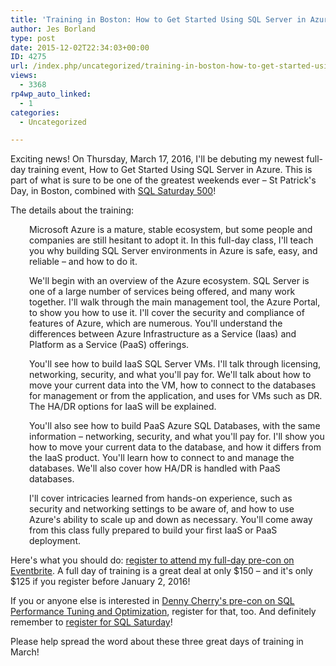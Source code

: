 ```yaml
---
title: 'Training in Boston: How to Get Started Using SQL Server in Azure'
author: Jes Borland
type: post
date: 2015-12-02T22:34:03+00:00
ID: 4275
url: /index.php/uncategorized/training-in-boston-how-to-get-started-using-sql-server-in-azure/
views:
  - 3368
rp4wp_auto_linked:
  - 1
categories:
  - Uncategorized

---
```

Exciting news! On Thursday, March 17, 2016, I'll be debuting my newest full-day training event, How to Get Started Using SQL Server in Azure. This is part of what is sure to be one of the greatest weekends ever &#8211; St Patrick's Day, in Boston, combined with <a href="http://www.sqlsaturday.com/500/eventhome.aspx" target="_blank">SQL Saturday 500</a>!

The details about the training:

<p style="padding-left: 30px">
  Microsoft Azure is a mature, stable ecosystem, but some people and companies are still hesitant to adopt it. In this full-day class, I'll teach you why building SQL Server environments in Azure is safe, easy, and reliable &#8211; and how to do it.
</p>

<p style="padding-left: 30px">
  We'll begin with an overview of the Azure ecosystem. SQL Server is one of a large number of services being offered, and many work together. I'll walk through the main management tool, the Azure Portal, to show you how to use it. I'll cover the security and compliance of features of Azure, which are numerous. You'll understand the differences between Azure Infrastructure as a Service (Iaas) and Platform as a Service (PaaS) offerings.
</p>

<p style="padding-left: 30px">
  You'll see how to build IaaS SQL Server VMs. I'll talk through licensing, networking, security, and what you'll pay for. We'll talk about how to move your current data into the VM, how to connect to the databases for management or from the application, and uses for VMs such as DR. The HA/DR options for IaaS will be explained.
</p>

<p style="padding-left: 30px">
  You'll also see how to build PaaS Azure SQL Databases, with the same information &#8211; networking, security, and what you'll pay for. I'll show you how to move your current data to the database, and how it differs from the IaaS product. You'll learn how to connect to and manage the databases. We'll also cover how HA/DR is handled with PaaS databases.
</p>

<p style="padding-left: 30px">
  I'll cover intricacies learned from hands-on experience, such as security and networking settings to be aware of, and how to use Azure's ability to scale up and down as necessary. You'll come away from this class fully prepared to build your first IaaS or PaaS deployment.
</p>

Here's what you should do: <a href="http://www.eventbrite.com/e/how-to-get-started-using-sql-server-in-azure-with-jes-borland-tickets-19701004234" target="_blank">register to attend my full-day pre-con on Eventbrite</a>. A full day of training is a great deal at only $150 &#8211; and it's only $125 if you register before January 2, 2016!

If you or anyone else is interested in <a href="https://www.eventbrite.com/e/sql-performance-tuning-and-optimization-with-denny-cherry-tickets-19650684727?ref=estw" target="_blank">Denny Cherry's pre-con on SQL Performance Tuning and Optimization</a>, register for that, too. And definitely remember to <a href="https://www.sqlsaturday.com/500/RegisterNow.aspx" target="_blank">register for SQL Saturday</a>!

Please help spread the word about these three great days of training in March!